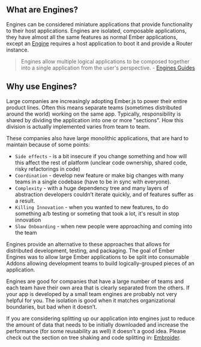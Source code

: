 ## What are Engines?

Engines can be considered miniature applications that provide functionality to their host applications. Engines are isolated, composable applications, they have almost all the same features as normal Ember applications, except an [Engine](https://api.emberjs.com/ember/release/classes/Engine) requires a host application to boot it and provide a Router instance.

> Engines allow multiple logical applications to be composed together into a single application from the user's perspective. - [Engines Guides](http://ember-engines.com/)

## Why use Engines?

Large companies are increasingly adopting Ember.js to power their entire product lines. Often this means separate teams (sometimes distributed around the world) working on the same app. Typically, responsibility is shared by dividing the application into one or more "sections". How this division is actually implemented varies from team to team. 

These companies also have large monolithic applications, that are hard to maintain because of some points:

* `Side effects` - is a bit insecure if you change something and how will this affect the rest of platform (unclear code ownership, shared code, risky refactorings in code)
* `Coordination` - develop new feature or make big changes with many teams in a single codebase (have to be in sync with everyone).
* `Complexity` - with a huge dependency tree and many layers of abstraction developers couldn’t iterate quickly, and of features suffer as a result.
* `Killing Innovation` - when you wanted to new features, to do something a/b testing or someting that took a lot, it's result in stop innovation
* `Slow Onboarding` - when new people were approaching and coming into the team

Engines provide an alternative to these approaches that allows for distributed development, testing, and packaging. The goal of Ember Engines was to allow large Ember applications to be split into consumable Addons allowing development teams to build logically-grouped pieces of an application.

Engines are good for companies that have a large number of teams and each team have their own area that is clearly separated from the others. If your app is developed by a small team engines are probably not very helpful for you. The isolation is good when it matches organizational boundaries, but bad when it doesn’t.

If you are considering splitting up our application into engines just to reduce the amount of data that needs to be initially downloaded and increase the performance (for some reusability as well) it doesn't a good idea. Please check out the section on tree shaking and code splitting in: [Embroider](https://github.com/embroider-build/embroider).

